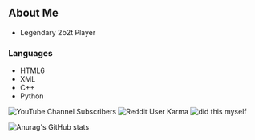## About Me
* Legendary 2b2t Player
### Languages
* HTML6
* XML
* C++
* Python

![YouTube Channel Subscribers](https://img.shields.io/youtube/channel/subscribers/UCbA12ihcYKAAI9aTfc6-dxg?style=social)
![Reddit User Karma](https://img.shields.io/reddit/user-karma/combined/jumboman32?style=social)
![did this myself](https://img.shields.io/badge/sexy%3F-hell%20yes-white)

![Anurag's GitHub stats](https://github-readme-stats.vercel.app/api?username=jumboman32&show_icons=true&theme=radical)
